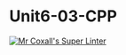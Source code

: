 # Unit6-03-CPP
[![Mr Coxall's Super Linter](https://github.com/ICS3U-Programming-NathanA/Unit5-05-CPP/workflows/Mr%20Coxall's%20Super%20Linter/badge.svg)](https://github.com/ICS3U-Programming-NathanA/Unit5-05-CPP/actions/)

